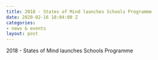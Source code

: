 ```yaml
---
title: 2018 - States of Mind launches Schools Programme
date: 2020-02-16 18:04:00 Z
categories:
- news & events
layout: post
---
```


2018 - States of Mind launches Schools Programme
